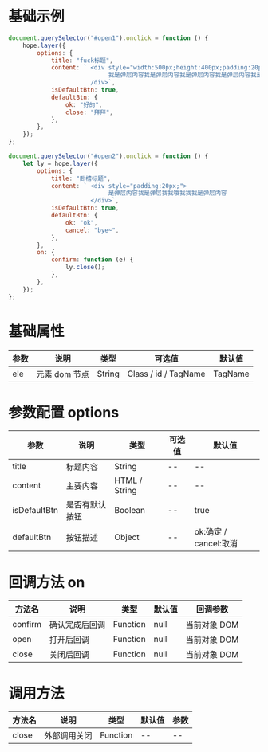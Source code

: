# 基础示例

```javascript
document.querySelector("#open1").onclick = function () {
    hope.layer({
        options: {
            title: "fuck标题",
            content: ` <div style="width:500px;height:400px;padding:20px;">
                            我是弹层内容我是弹层内容我是弹层内容我是弹层内容我是弹层内容
                       /div>`,
            isDefaultBtn: true,
            defaultBtn: {
                ok: "好的",
                close: "拜拜",
            },
        },
    });
};

document.querySelector("#open2").onclick = function () {
    let ly = hope.layer({
        options: {
            title: "卧槽标题",
            content: ` <div style="padding:20px;">
                            是弹层内容我是弹层我我哦我我我是弹层内容
                       </div>`,
            isDefaultBtn: true,
            defaultBtn: {
                ok: "ok",
                cancel: "bye~",
            },
        },
        on: {
            confirm: function (e) {
                ly.close();
            },
        },
    });
};
```

# 基础属性

| 参数 | 说明          | 类型   | 可选值               | 默认值  |
| ---- | ------------- | ------ | -------------------- | ------- |
| ele  | 元素 dom 节点 | String | Class / id / TagName | TagName |

# 参数配置 options

| 参数         | 说明           | 类型          | 可选值 | 默认值                |
| ------------ | -------------- | ------------- | ------ | --------------------- |
| title        | 标题内容       | String        | --     | --                    |
| content      | 主要内容       | HTML / String | --     | --                    |
| isDefaultBtn | 是否有默认按钮 | Boolean       | --     | true                  |
| defaultBtn   | 按钮描述       | Object        | --     | ok:确定 / cancel:取消 |

# 回调方法 on

| 方法名  | 说明           | 类型     | 默认值 | 回调参数     |
| ------- | -------------- | -------- | ------ | ------------ |
| confirm | 确认完成后回调 | Function | null   | 当前对象 DOM |
| open    | 打开后回调     | Function | null   | 当前对象 DOM |
| close   | 关闭后回调     | Function | null   | 当前对象 DOM |

# 调用方法

| 方法名 | 说明         | 类型     | 默认值 | 参数 |
| ------ | ------------ | -------- | ------ | ---- |
| close  | 外部调用关闭 | Function | --     | --   |
